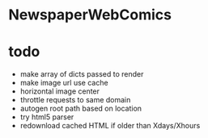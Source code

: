 # NewspaperWebComics

# todo

- make array of dicts passed to render
- make image url use cache
- horizontal image center
- throttle requests to same domain
- autogen root path based on location
- try html5 parser
- redownload cached HTML if older than Xdays/Xhours